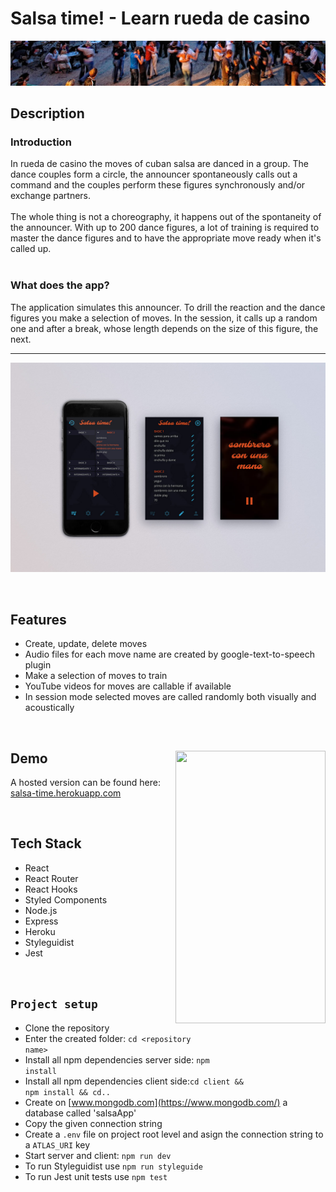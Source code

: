 # Salsa time! - Learn rueda de casino
![](./assets/img/salsa_dancing_banner.jpg)

## Description

### Introduction
In rueda de casino the moves of cuban salsa are danced in a group. The dance couples form a circle, the announcer spontaneously calls out a command and the couples perform these figures synchronously and/or exchange partners. </br> </br>
The whole thing is not a choreography, it happens out of the spontaneity of the announcer.
With up to 200 dance figures, a lot of training is required to master the dance figures and to have the appropriate move ready when it's called up. </br> </br>

### What does the app?
The application simulates this announcer. To drill the reaction and the dance figures you make a selection of moves. In the session, it calls up a random one and after a break, whose length depends on the size of this figure, the next.

---

 ![](./assets/img/readme_mock.jpg)
 
<br>

## Features
- Create, update, delete moves
- Audio files for each move name are created by google-text-to-speech plugin
- Make a selection of moves to train
- YouTube videos for moves are callable if available
- In session mode selected moves are called randomly both visually and acoustically

<br>

## Demo <img align="right" width="240" height="436" src="https://user-images.githubusercontent.com/24996874/112938088-34c5d880-9129-11eb-8630-26b6886f27a6.gif">
A hosted version can be found here:
[salsa-time.herokuapp.com](https://salsa-time.herokuapp.com/)

<br>

## Tech Stack
- React
- React Router
- React Hooks
- Styled Components
- Node.js
- Express
- Heroku
- Styleguidist
- Jest

<br>

## <code>Project setup</code>
- Clone the repository
- Enter the created folder: <code>cd &lt;repository name&gt;</code>
- Install all npm dependencies server side: <code>npm install</code>
- Install all npm dependencies client side:<code>cd client && npm install && cd..</code>
- Create on [www.mongodb.com](https://www.mongodb.com/) a database called 'salsaApp'
- Copy the given connection string
- Create a <code>.env</code> file on project root level and asign the connection string to a <code>ATLAS_URI</code> key
- Start server and client: <code>npm run dev</code>
- To run Styleguidist use <code>npm run styleguide</code>
- To run Jest unit tests use <code>npm test</code>
